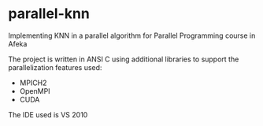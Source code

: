 # parallel-knn
Implementing KNN in a parallel algorithm for Parallel Programming course in Afeka

The project is written in ANSI C using additional libraries to support the parallelization features used:
- MPICH2
- OpenMPI
- CUDA

The IDE used is VS 2010